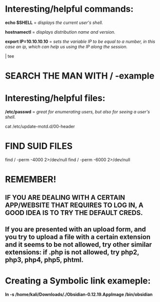   
# Interesting/helpful commands:
**echo $SHELL** = *displays the current user's shell.*

**hostnamectl** = *displays distribution name and version.*

**export IP=10.10.10.10** = *sets the variable IP to be equal to a number, in this case an ip, which can help us using the IP along the session.*

| tee

# SEARCH THE MAN WITH / -example

# Interesting/helpful files:

**/etc/passwd** = *great for enumerating users, but also for seeing a user's shell.*

cat /etc/update-motd.d/00-header


# FIND SUID FILES
find / -perm -4000 2>/dev/null
find / -perm -6000 2>/dev/null




# REMEMBER!

## IF YOU ARE DEALING WITH A CERTAIN APP/WEBSITE THAT REQUIRES TO LOG IN, A GOOD IDEA IS TO TRY THE DEFAULT CREDS.


## If you are presented with an upload form, and you try to upload a file with a certain extension and it seems to be not allowed, try other similar extensions: if .php is not allowed, try php2, php3, php4, php5, phtml.


# Creating a Symbolic link exameple:
**ln -s /home/kali/Downloads/./Obsidian-0.12.19.AppImage /bin/obsidian**
